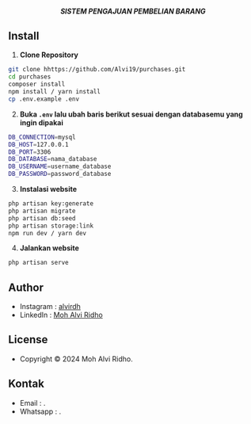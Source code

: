<h5 align="center">SISTEM PENGAJUAN PEMBELIAN BARANG</h5>

## Install

1. **Clone Repository**

```bash
git clone hhttps://github.com/Alvi19/purchases.git
cd purchases
composer install
npm install / yarn install
cp .env.example .env
```

2. **Buka `.env` lalu ubah baris berikut sesuai dengan databasemu yang ingin dipakai**

```bash
DB_CONNECTION=mysql
DB_HOST=127.0.0.1
DB_PORT=3306
DB_DATABASE=nama_database
DB_USERNAME=username_database
DB_PASSWORD=password_database
```

3. **Instalasi website**

```bash
php artisan key:generate
php artisan migrate
php artisan db:seed
php artisan storage:link
npm run dev / yarn dev
```

4. **Jalankan website**

```bash
php artisan serve
```

## Author

-   Instagram : <a href="https://www.instagram.com/alvirdh/"> alvirdh</a>
-   LinkedIn : <a href="https://www.linkedin.com/in/mohalviridho/"> Moh Alvi Ridho</a>

## License

-   Copyright © 2024 Moh Alvi Ridho.

## Kontak

-   Email : <a href="mailto:mohalviridho.com"></a>.
-   Whatsapp : <a href="https://wa.me/089699759595"></a>.
